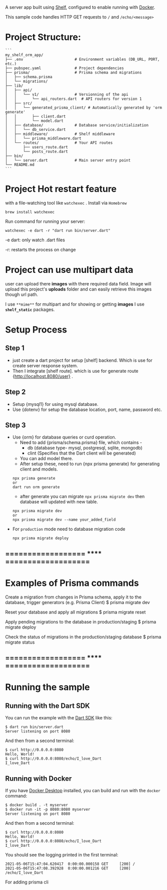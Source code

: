 A server app built using [Shelf](https://pub.dev/packages/shelf),
configured to enable running with [Docker](https://www.docker.com/).

This sample code handles HTTP GET requests to `/` and `/echo/<message>`

# Project Structure: 
    ```
    my_shelf_orm_app/
    ├── .env                       # Environment variables (DB_URL, PORT, etc.)
    ├── pubspec.yaml               # Project dependencies
    ├── prisma/                    # Prisma schema and migrations
    │   ├── schema.prisma
    │   └── migrations/
    ├── lib/
    │   ├── api/
    │   │   └── v1/                # Versionning of the api
    │   │       └── api_routers.dart  # API routers for version 1
    │   ├── src/
    │   │   └── generated_prisma_client/ # Automatically generated by 'orm generate'
    │   │       ├── client.dart
    │   │       └── model.dart
    │   ├── database/              # Database service/initialization
    │   │   └── db_service.dart
    │   ├── middleware/            # Shelf middleware
    │   │   └── prisma_middleware.dart
    │   └── routes/                # Your API routes
    │       ├── users_route.dart
    │       └── posts_route.dart
    ├── bin/
    │   └── server.dart            # Main server entry point
    └── README.md
    ```

# Project Hot restart feature 
with a file-watching tool like `watchexec` . Install via `Homebrew`
```
brew install watchexec
```
Run command for running your server:
 ```
 watchexec -e dart -r "dart run bin/server.dart"
 ```

-e dart: only watch .dart files

-r: restarts the process on change

# Project can use **multipart** data
user can upload there **images** with there required data field.
Image will upload this project's **uploads** folder and can easily retrieve this images though url path.

I use `**mime**` for multipart and for showing or getting **images** I use **`shelf_static`** packages.

#
# Setup Process

## Step 1
 * just create a dart project for setup [shelf] backend. Which is use for create server response system. 
 * Then I integrate [shelf route]. which is use for generate route {http://localhost.8080/user} .

## Step 2
 * Setup {mysql1} for using mysql database. 
 * Use {dotenv} for setup the database location, port, name, password etc.

## Step 3
 * Use {orm} for database queries or curd operation.
   * Need to add {prisma/schema.prisma} file, which contains -
     - db (database type- mysql, postgresql, sqlite, mongodb)
     - clint (Specifies that the Dart client will be generated)
   * You can  add model there.
   * After setup these, need to run {npx prisma generate} for generating client and models.
   ```
   npx prisma generate
   or
   dart run orm generate
   ``` 
   * after generate you can migrate `npx prisma migrate dev` then database will updated with new table.
    ```
   npx prisma migrate dev
   or
   npx prisma migrate dev --name your_added_field
   ```
  * For `production` mode need to database migration code
    ```
    npx prisma migrate deploy
    ```

## ================== **** ===================

# Examples of Prisma commands

Create a migration from changes in Prisma schema, apply it to the database, trigger generators (e.g. Prisma Client)
$ prisma migrate dev

Reset your database and apply all migrations
$ prisma migrate reset

Apply pending migrations to the database in production/staging
$ prisma migrate deploy

Check the status of migrations in the production/staging database
$ prisma migrate status

## ================== **** ===================



# Running the sample

## Running with the Dart SDK

You can run the example with the [Dart SDK](https://dart.dev/get-dart)
like this:

```
$ dart run bin/server.dart
Server listening on port 8080
```

And then from a second terminal:
```
$ curl http://0.0.0.0:8080
Hello, World!
$ curl http://0.0.0.0:8080/echo/I_love_Dart
I_love_Dart
```

## Running with Docker

If you have [Docker Desktop](https://www.docker.com/get-started) installed, you
can build and run with the `docker` command:

```
$ docker build . -t myserver
$ docker run -it -p 8080:8080 myserver
Server listening on port 8080
```

And then from a second terminal:
```
$ curl http://0.0.0.0:8080
Hello, World!
$ curl http://0.0.0.0:8080/echo/I_love_Dart
I_love_Dart
```

You should see the logging printed in the first terminal:
```
2021-05-06T15:47:04.620417  0:00:00.000158 GET     [200] /
2021-05-06T15:47:08.392928  0:00:00.001216 GET     [200] /echo/I_love_Dart
```

For adding prisma cli
